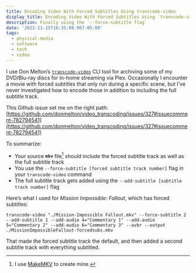 ```yaml
---
title: Encoding Video With Forced Subtitles Using transcode-video
display_title: Encoding Video With Forced Subtitles Using `transcode-video`
description: Finally using the `--force-subtitle flag`
date: '2022-11-15T16:35:08.967-05:00'
tags:
  - physical-media
  - software
  - tech
  - video
---
```


I use Don Melton’s [`transcode-video`](https://github.com/donmelton/video_transcoding) CLI tool for archiving some of my DVD/Blu-ray discs for in-home streaming via Plex. Occasionally I encounter a movie with forced subtitles that only run during a specific scene, but I’ve never investigated how to encode those in addition to including the full subtitle track.

This Github issue set me on the right path: [https://github.com/donmelton/video_transcoding/issues/327#issuecomment-782794541](https://github.com/donmelton/video_transcoding/issues/327#issuecomment-782794541)

To summarize:

* Your source **`mkv`** file[^1] should include the forced subtitle track as well as the full subtitle track
* You use the `--force-subtitle [forced subtitle track number]` flag in your `transcode-video` command
* The full subtitle track gets added using the `--add-subtitle [subtitle track number]` flag

Here’s what I used for *Mission Impossible: Fallout*, which has forced subtitles:

`transcode-video "./Mission-Impossible Fallout.mkv" --force-subtitle 2 --add-subtitle 1 --add-audio 4="Commentary 1" --add-audio 5="Commentary 2" --add-audio 6="Commentary 3" --avbr --output ./MissionImpossibleFallout-forcedsubs.mkv`

That made the forced subtitle track the default, and then added a second subtitle track with everything subtitled.

[^1]: I use [MakeMKV](http://www.makemkv.com/) to create mine.
